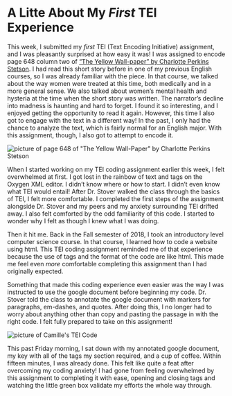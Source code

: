 # A Litte About My _First_ TEI Experience

This week, I submitted my _first_ TEI (Text Encoding Initiative) assignment, and I was pleasantly surprised at how easy it was! I was assigned to encode page 648 column two of [“The Yellow Wall-paper” by Charlotte Perkins Stetson](https://www.nlm.nih.gov/exhibition/theliteratureofprescription/exhibitionAssets/digitalDocs/The-Yellow-Wall-Paper.pdf). I had read this short story before in one of my previous English courses, so I was already familiar with the piece. In that course, we talked about the way women were treated at this time, both medically and in a more general sense. We also talked about women’s mental health and hysteria at the time when the short story was written. The narrator’s decline into madness is haunting and hard to forget. I found it so interesting, and I enjoyed getting the opportunity to read it again. However, this time I also got to engage with the text in a different way! In the past, I only had the chance to analyze the text, which is fairly normal for an English major. With this assignment, though, I also got to attempt to encode it.

![picture of page 648 of "The Yellow Wall-Paper" by Charlotte Perkins Stetson](https://camzkaiser.github.io/camzkaiser/images/yellowwallpaper.jpg)

When I started working on my TEI coding assignment earlier this week, I felt overwhelmed at first. I got lost in the rainbow of text and tags on the Oxygen XML editor. I didn’t know where or how to start. I didn’t even know what TEI would entail! After Dr. Stover walked the class through the basics of TEI, I felt more comfortable. I completed the first steps of the assignment alongside Dr. Stover and my peers and my anxiety surrounding TEI drifted away. I also felt comforted by the odd familiarity of this code. I started to wonder why I felt as though I knew what I was doing.

Then it hit me. Back in the Fall semester of 2018, I took an introductory level computer science course. In that course, I learned how to code a website using html. This TEI coding assignment reminded me of that experience because the use of tags and the format of the code are like html. This made me feel even _more_ comfortable completing this assignment than I had originally expected.

Something that made this coding experience even easier was the way I was instructed to use the google document before beginning my code. Dr. Stover told the class to annotate the google document with markers for paragraphs, em-dashes, and quotes. After doing this, I no longer had to worry about anything other than copy and pasting the passage in with the right code. I felt fully prepared to take on this assignment!

![picture of Camille's TEI Code](https://camzkaiser.github.io/camzkaiser/images/oxygenscreenshot.jpg)

This past Friday morning, I sat down with my annotated google document, my key with all of the tags my section required, and a cup of coffee. Within fifteen minutes, I was already done. This felt like quite a feat after overcoming my coding anxiety! I had gone from feeling overwhelmed by this assignment to completing it with ease, opening and closing tags and watching the little green box validate my efforts the whole way through.

